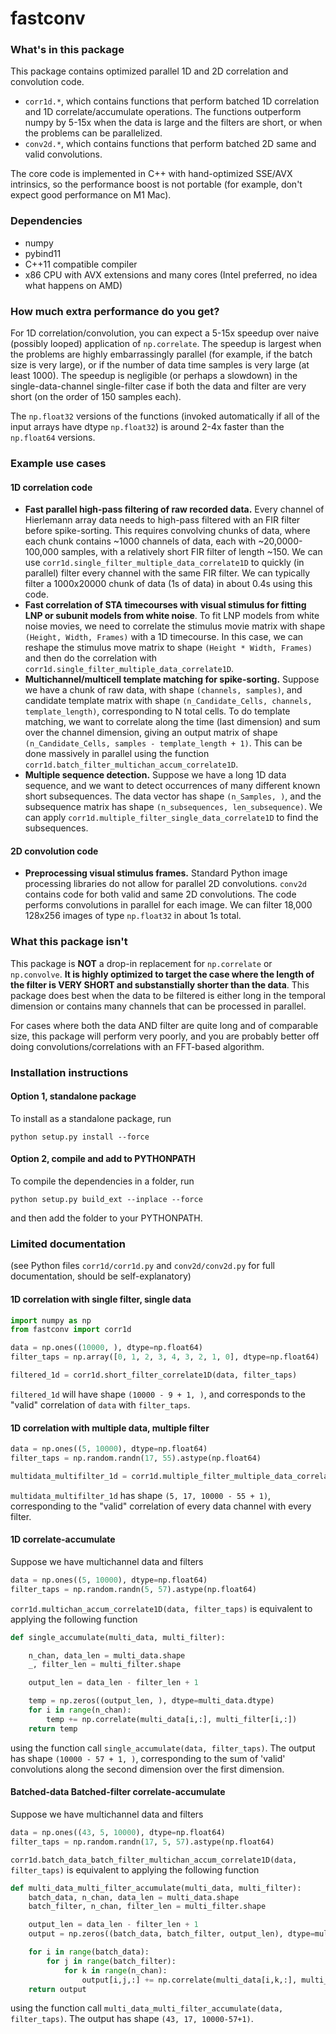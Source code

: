 # fastconv

### What's in this package

This package contains optimized parallel 1D and 2D correlation and convolution code.
* `corr1d.*`, which contains functions that perform batched 1D correlation and 1D correlate/accumulate operations.
The functions outperform numpy by 5-15x when the data is large and the filters are short, or when the problems can be parallelized.
* `conv2d.*`, which contains functions that perform batched 2D same and valid convolutions.

The core code is implemented in C++ with hand-optimized SSE/AVX intrinsics, so the performance boost is not portable
(for example, don't expect good performance on M1 Mac).

### Dependencies
* numpy
* pybind11
* C++11 compatible compiler
* x86 CPU with AVX extensions and many cores (Intel preferred, no idea what happens on AMD)

### How much extra performance do you get?

For 1D correlation/convolution, you can expect a 5-15x speedup over naive (possibly looped) application of `np.correlate`.
The speedup is largest when the problems are highly embarrassingly parallel (for example, if the batch size is very large),
or if the number of data time samples is very large (at least 1000). The speedup is negligible (or perhaps a slowdown)
in the single-data-channel single-filter case if both the data and filter are very short (on the order of 150 samples each).

The `np.float32` versions of the functions (invoked automatically if all of the input arrays have dtype `np.float32`) is around 2-4x faster
than the `np.float64` versions.

### Example use cases

#### 1D correlation code
* **Fast parallel high-pass filtering of raw recorded data.** Every channel of Hierlemann array data 
needs to high-pass filtered with an FIR filter before spike-sorting. This requires convolving chunks of data, where each chunk 
contains ~1000 channels of data, each with ~20,0000-100,000 samples, with a relatively short FIR filter of length ~150.
We can use `corr1d.single_filter_multiple_data_correlate1D`
to quickly (in parallel) filter every channel with the same FIR filter. We can typically filter a 1000x20000 chunk of data (1s of data) in
about 0.4s using this code.
* **Fast correlation of STA timecourses with visual stimulus for fitting LNP or subunit models from white noise**. To fit LNP models from
white noise movies, we need to correlate the stimulus movie matrix with shape `(Height, Width, Frames)` with a 1D timecourse. In this case,
we can reshape the stimulus move matrix to shape `(Height * Width, Frames)` and then do the correlation with `corr1d.single_filter_multiple_data_correlate1D`.
* **Multichannel/multicell template matching for spike-sorting.** Suppose we have a chunk of raw data, with shape `(channels, samples)`,
and candidate template matrix with shape `(n_Candidate_Cells, channels, template_length)`, corresponding to N total cells. 
To do template matching, we want to correlate along the time (last dimension) and sum over the channel dimension, giving an output
matrix of shape `(n_Candidate_Cells, samples - template_length + 1)`. This can be done massively in parallel using the function
`corr1d.batch_filter_multichan_accum_correlate1D`.
* **Multiple sequence detection.** Suppose we have a long 1D data sequence, and we want to detect occurrences of many different known short
subsequences. The data vector has shape `(n_Samples, )`, and the subsequence matrix has shape `(n_subsequences, len_subsequence)`. We can
apply `corr1d.multiple_filter_single_data_correlate1D` to find the subsequences.

#### 2D convolution code
* **Preprocessing visual stimulus frames.** Standard Python image processing libraries do not allow for parallel 2D convolutions.
`conv2d` contains code for both valid and same 2D convolutions. The code performs convolutions in parallel for each image. 
We can filter 18,000 128x256 images of type `np.float32` in about 1s total.

### What this package isn't

This package is **NOT** a drop-in replacement for `np.correlate` or `np.convolve`. **It is highly optimized to target the case
where the length of the filter is VERY SHORT and substanstially shorter than the data**. This package does best when the
data to be filtered is either long in the temporal dimension or contains many channels that can be processed in parallel.

For cases where both the data AND filter are quite long and of comparable size, this package will perform very poorly, and 
you are probably better off doing convolutions/correlations with an FFT-based algorithm.

### Installation instructions

#### Option 1, standalone package
To install as a standalone package, run

```shell script
python setup.py install --force
```

#### Option 2, compile and add to PYTHONPATH
To compile the dependencies in a folder, run

```shell script
python setup.py build_ext --inplace --force
```

and then add the folder to your PYTHONPATH.

### Limited documentation

(see Python files `corr1d/corr1d.py` and `conv2d/conv2d.py` for full documentation, should be self-explanatory)

#### 1D correlation with single filter, single data
```python
import numpy as np
from fastconv import corr1d 

data = np.ones((10000, ), dtype=np.float64)
filter_taps = np.array([0, 1, 2, 3, 4, 3, 2, 1, 0], dtype=np.float64)

filtered_1d = corr1d.short_filter_correlate1D(data, filter_taps)
```

`filtered_1d` will have shape `(10000 - 9 + 1, )`, and corresponds to the "valid" correlation of `data` with `filter_taps`.

#### 1D correlation with multiple data, multiple filter
```python
data = np.ones((5, 10000), dtype=np.float64)
filter_taps = np.random.randn(17, 55).astype(np.float64)

multidata_multifilter_1d = corr1d.multiple_filter_multiple_data_correlate1D(data, filter_taps)
```

`multidata_multifilter_1d` has shape `(5, 17, 10000 - 55 + 1)`, corresponding to the "valid" correlation of every data channel
with every filter.

#### 1D correlate-accumulate

Suppose we have multichannel data and filters
```python
data = np.ones((5, 10000), dtype=np.float64)
filter_taps = np.random.randn(5, 57).astype(np.float64)
```

`corr1d.multichan_accum_correlate1D(data, filter_taps)` is equivalent to applying the following function
```python
def single_accumulate(multi_data, multi_filter):

    n_chan, data_len = multi_data.shape
    _, filter_len = multi_filter.shape

    output_len = data_len - filter_len + 1

    temp = np.zeros((output_len, ), dtype=multi_data.dtype)
    for i in range(n_chan):
        temp += np.correlate(multi_data[i,:], multi_filter[i,:])
    return temp
```

using the function call `single_accumulate(data, filter_taps)`. The output has shape `(10000 - 57 + 1, )`, corresponding
to the sum of 'valid' convolutions along the second dimension over the first dimension.

#### Batched-data Batched-filter correlate-accumulate

Suppose we have multichannel data and filters
```python
data = np.ones((43, 5, 10000), dtype=np.float64)
filter_taps = np.random.randn(17, 5, 57).astype(np.float64)
```

`corr1d.batch_data_batch_filter_multichan_accum_correlate1D(data, filter_taps)` is equivalent to applying the following function

```python
def multi_data_multi_filter_accumulate(multi_data, multi_filter):
    batch_data, n_chan, data_len = multi_data.shape
    batch_filter, n_chan, filter_len = multi_filter.shape

    output_len = data_len - filter_len + 1
    output = np.zeros((batch_data, batch_filter, output_len), dtype=multi_data.dtype)

    for i in range(batch_data):
        for j in range(batch_filter):
            for k in range(n_chan):
                output[i,j,:] += np.correlate(multi_data[i,k,:], multi_filter[j,k,:])
    return output
```

using the function call `multi_data_multi_filter_accumulate(data, filter_taps)`. The output has shape `(43, 17, 10000-57+1)`.


